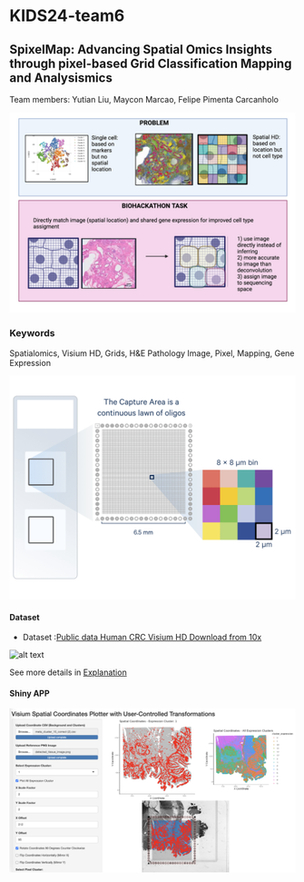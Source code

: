# KIDS24-team6

## **SpixelMap**: Advancing Spatial Omics Insights through pixel-based Grid Classification Mapping and Analysismics

Team members:
    Yutian Liu, Maycon Marcao, Felipe Pimenta Carcanholo



![alt text](Images/image.png)

### Keywords


Spatialomics, Visium HD, Grids, H&E Pathology Image, Pixel, Mapping, Gene Expression

![alt text](Images/VisiumHD.png)

#### Dataset

- Dataset :[Public data Human CRC Visium HD Download from 10x](https://www.10xgenomics.com/datasets/-/visium-hd-cytassist-gene-expression-libraries-of-human-crc)

![alt text](Images/tissue_hires_image.png )

See more details in [Explanation](https://github.com/stjude-biohackathon/KIDS24-team6/blob/main/Explanation/Explanation.md)


#### Shiny APP 
![alt text](Images/shiny_app_screenshot.png )
